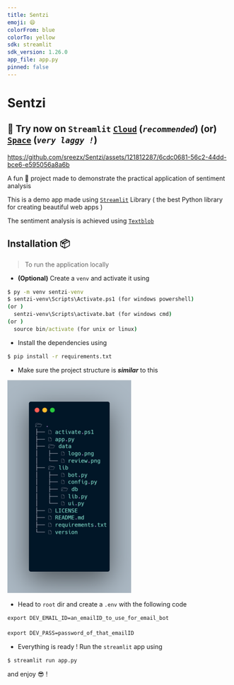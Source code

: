 ```yaml
---
title: Sentzi
emoji: 😄
colorFrom: blue
colorTo: yellow
sdk: streamlit
sdk_version: 1.26.0
app_file: app.py
pinned: false
---
```


# Sentzi

## 🎉 Try now on `Streamlit` [`Cloud`](https://sentzi.streamlit.app/) (_`recommended`_) (or) [`Space`](https://huggingface.co/spaces/Sreezx/Sentzi) (_`very laggy !`_)

https://github.com/sreezx/Sentzi/assets/121812287/6cdc0681-56c2-44dd-bce6-e595056a8a6b

A fun 🥳 project made to demonstrate the practical application of sentiment analysis 

This is a demo app made using [`Streamlit`](streamlit.io) Library ( the best Python library for creating beautiful web apps )

The sentiment analysis is achieved using [`Textblob`](https://github.com/sloria/TextBlob)

## Installation 📦

> To run the application locally 
- **(Optional)** Create a `venv` and activate it using 
```cmd
$ py -m venv sentzi-venv
$ sentzi-venv\Scripts\Activate.ps1 (for windows powershell)
(or )
  sentzi-venv\Scripts\activate.bat (for windows cmd)
(or )
  source bin/activate (for unix or linux)
```
- Install the dependencies using 
```cmd
$ pip install -r requirements.txt
```
- Make sure the project structure is _**similar**_ to this 

<img src="data/tree.png" alt="drawing" width="280"/>

- Head to `root` dir and create a `.env` with the following code 

```cmd
export DEV_EMAIL_ID=an_emailID_to_use_for_email_bot

export DEV_PASS=password_of_that_emailID
```

- Everything is ready ! Run the `streamlit` app using 
```cmd
$ streamlit run app.py
```
and enjoy 😎 !

